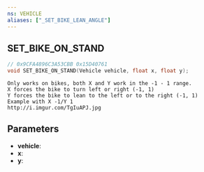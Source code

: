 ```yaml
---
ns: VEHICLE
aliases: ["_SET_BIKE_LEAN_ANGLE"]
---
```

## SET_BIKE_ON_STAND

```c
// 0x9CFA4896C3A53CBB 0x15D40761
void SET_BIKE_ON_STAND(Vehicle vehicle, float x, float y);
```

```
Only works on bikes, both X and Y work in the -1 - 1 range.
X forces the bike to turn left or right (-1, 1)
Y forces the bike to lean to the left or to the right (-1, 1)
Example with X -1/Y 1
http://i.imgur.com/TgIuAPJ.jpg
```

## Parameters
* **vehicle**: 
* **x**: 
* **y**: 

